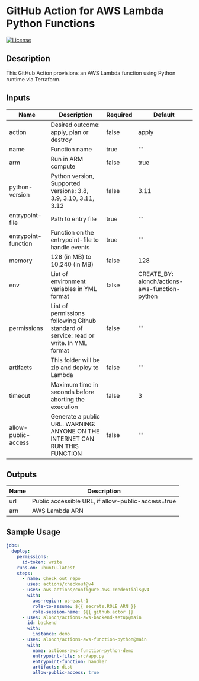# GitHub Action for AWS Lambda Python Functions

[![License](https://img.shields.io/badge/License-Apache_2.0-blue.svg)](https://opensource.org/licenses/Apache-2.0)

## Description

This GitHub Action provisions an AWS Lambda function using Python runtime via Terraform.

## Inputs

| Name                | Description                                                                            | Required | Default                                      |
| ------------------- | -------------------------------------------------------------------------------------- | -------- | -------------------------------------------- |
| action              | Desired outcome: apply, plan or destroy                                                | false    | apply                                        |
| name                | Function name                                                                          | true     | ""                                           |
| arm                 | Run in ARM compute                                                                     | false    | true                                         |
| python-version      | Python version, Supported versions: 3.8, 3.9, 3.10, 3.11, 3.12                         | false    | 3.11                                         |
| entrypoint-file     | Path to entry file                                                                     | true     | ""                                           |
| entrypoint-function | Function on the entrypoint-file to handle events                                       | true     | ""                                           |
| memory              | 128 (in MB) to 10,240 (in MB)                                                          | false    | 128                                          |
| env                 | List of environment variables in YML format                                            | false    | CREATE\_BY: alonch/actions-aws-function-python |
| permissions         | List of permissions following Github standard of service: read or write. In YML format | false    | ""                                           |
| artifacts           | This folder will be zip and deploy to Lambda                                           | false    | ""                                           |
| timeout             | Maximum time in seconds before aborting the execution                                  | false    | 3                                            |
| allow-public-access | Generate a public URL. WARNING: ANYONE ON THE INTERNET CAN RUN THIS FUNCTION           | false    | ""                                           |

## Outputs

| Name | Description                                         |
| ---- | --------------------------------------------------- |
| url  | Public accessible URL, if allow-public-access=true |
| arn  | AWS Lambda ARN                                      |

## Sample Usage

```yaml
jobs:
  deploy:
    permissions:
      id-token: write
    runs-on: ubuntu-latest
    steps:
      - name: Check out repo
        uses: actions/checkout@v4
      - uses: aws-actions/configure-aws-credentials@v4
        with:
          aws-region: us-east-1
          role-to-assume: ${{ secrets.ROLE_ARN }}
          role-session-name: ${{ github.actor }}
      - uses: alonch/actions-aws-backend-setup@main
        id: backend
        with:
          instance: demo
      - uses: alonch/actions-aws-function-python@main
        with:
          name: actions-aws-function-python-demo
          entrypoint-file: src/app.py
          entrypoint-function: handler
          artifacts: dist
          allow-public-access: true
```